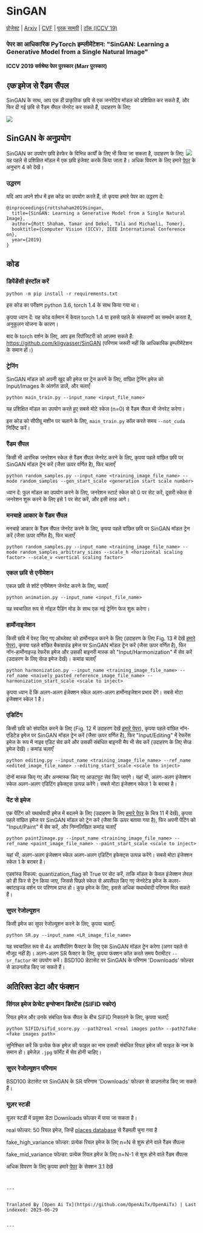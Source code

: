 # SinGAN

[प्रोजेक्ट](https://tamarott.github.io/SinGAN.htm) | [Arxiv](https://arxiv.org/pdf/1905.01164.pdf) | [CVF](http://openaccess.thecvf.com/content_ICCV_2019/papers/Shaham_SinGAN_Learning_a_Generative_Model_From_a_Single_Natural_Image_ICCV_2019_paper.pdf) | [पूरक सामग्री](https://openaccess.thecvf.com/content_ICCV_2019/supplemental/Shaham_SinGAN_Learning_a_ICCV_2019_supplemental.pdf) | [टॉक (ICCV`19)](https://youtu.be/mdAcPe74tZI?t=3191) 
### पेपर का आधिकारिक PyTorch इम्प्लीमेंटेशन: "SinGAN: Learning a Generative Model from a Single Natural Image"
#### ICCV 2019 सर्वश्रेष्ठ पेपर पुरस्कार (Marr पुरस्कार)


## *एक* इमेज से रैंडम सैंपल
SinGAN के साथ, आप एक ही प्राकृतिक छवि से एक जनरेटिव मॉडल को प्रशिक्षित कर सकते हैं, और फिर दी गई छवि से रैंडम सैंपल जेनरेट कर सकते हैं, उदाहरण के लिए:

![](https://raw.githubusercontent.com/tamarott/SinGAN/master/imgs/teaser.PNG)


## SinGAN के अनुप्रयोग
SinGAN का उपयोग छवि हेरफेर के विभिन्न कार्यों के लिए भी किया जा सकता है, उदाहरण के लिए:
 ![](https://raw.githubusercontent.com/tamarott/SinGAN/master/imgs/manipulation.PNG)
यह पहले से प्रशिक्षित मॉडल में एक छवि इंजेक्ट करके किया जाता है। अधिक विवरण के लिए हमारे [पेपर](https://arxiv.org/pdf/1905.01164.pdf) के अनुभाग 4 को देखें।


### उद्धरण
यदि आप अपने शोध में इस कोड का उपयोग करते हैं, तो कृपया हमारे पेपर का उद्धरण दें:

```
@inproceedings{rottshaham2019singan,
  title={SinGAN: Learning a Generative Model from a Single Natural Image},
  author={Rott Shaham, Tamar and Dekel, Tali and Michaeli, Tomer},
  booktitle={Computer Vision (ICCV), IEEE International Conference on},
  year={2019}
}
```

## कोड

### डिपेंडेंसी इंस्टॉल करें

```
python -m pip install -r requirements.txt
```

इस कोड का परीक्षण python 3.6, torch 1.4 के साथ किया गया था।

कृपया ध्यान दें: यह कोड वर्तमान में केवल torch 1.4 या इससे पहले के संस्करणों का समर्थन करता है, अनुकूलन योजना के कारण।

बाद के torch वर्शन के लिए, आप इस रिपॉजिटरी को आज़मा सकते हैं: https://github.com/kligvasser/SinGAN (परिणाम जरूरी नहीं कि आधिकारिक इम्प्लीमेंटेशन के समान हों।)


###  ट्रेनिंग
SinGAN मॉडल को अपनी खुद की इमेज पर ट्रेन करने के लिए, वांछित ट्रेनिंग इमेज को Input/Images के अंतर्गत डालें, और चलाएँ

```
python main_train.py --input_name <input_file_name>
```

यह प्रशिक्षित मॉडल का उपयोग करते हुए सबसे मोटे स्केल (n=0) से रैंडम सैंपल भी जेनरेट करेगा।

इस कोड को सीपीयू मशीन पर चलाने के लिए, `main_train.py` कॉल करते समय `--not_cuda` निर्दिष्ट करें।

###  रैंडम सैंपल
किसी भी आरंभिक जनरेशन स्केल से रैंडम सैंपल जेनरेट करने के लिए, कृपया पहले वांछित छवि पर SinGAN मॉडल ट्रेन करें (जैसा ऊपर वर्णित है), फिर चलाएँ 

```
python random_samples.py --input_name <training_image_file_name> --mode random_samples --gen_start_scale <generation start scale number>
```

ध्यान दें: फुल मॉडल का उपयोग करने के लिए, जनरेशन स्टार्ट स्केल को 0 पर सेट करें, दूसरी स्केल से जनरेशन शुरू करने के लिए इसे 1 पर सेट करें, और इसी तरह आगे।

###  मनचाहे आकार के रैंडम सैंपल
मनचाहे आकार के रैंडम सैंपल जेनरेट करने के लिए, कृपया पहले वांछित छवि पर SinGAN मॉडल ट्रेन करें (जैसा ऊपर वर्णित है), फिर चलाएँ 

```
python random_samples.py --input_name <training_image_file_name> --mode random_samples_arbitrary_sizes --scale_h <horizontal scaling factor> --scale_v <vertical scaling factor>
```

###  एकल छवि से एनीमेशन

एकल छवि से शॉर्ट एनीमेशन जेनरेट करने के लिए, चलाएँ

```
python animation.py --input_name <input_file_name> 
```

यह स्वचालित रूप से नॉइज़ पैडिंग मोड के साथ एक नई ट्रेनिंग फेज शुरू करेगा।

###  हार्मोनाइजेशन

किसी छवि में पेस्ट किए गए ऑब्जेक्ट को हार्मोनाइज करने के लिए (उदाहरण के लिए Fig. 13 में देखें [हमारे पेपर](https://arxiv.org/pdf/1905.01164.pdf)), कृपया पहले वांछित बैकग्राउंड इमेज पर SinGAN मॉडल ट्रेन करें (जैसा ऊपर वर्णित है), फिर नॉन-हार्मोनाइज्ड रेफरेंस इमेज और उसकी बाइनरी मास्क को "Input/Harmonization" में सेव करें (उदाहरण के लिए सेव्ड इमेज देखें)। कमांड चलाएँ

```
python harmonization.py --input_name <training_image_file_name> --ref_name <naively_pasted_reference_image_file_name> --harmonization_start_scale <scale to inject>

```

कृपया ध्यान दें कि अलग-अलग इंजेक्शन स्केल अलग-अलग हार्मोनाइजेशन प्रभाव देंगे। सबसे मोटा इंजेक्शन स्केल 1 है।

###  एडिटिंग

किसी छवि को संपादित करने के लिए (Fig. 12 में उदाहरण देखें [हमारे पेपर](https://arxiv.org/pdf/1905.01164.pdf)), कृपया पहले वांछित नॉन-एडिटेड इमेज पर SinGAN मॉडल ट्रेन करें (जैसा ऊपर वर्णित है), फिर "Input/Editing" में रेफरेंस इमेज के रूप में नाइव एडिट सेव करें और उसकी संबंधित बाइनरी मैप भी सेव करें (उदाहरण के लिए सेव्ड इमेज देखें)। कमांड चलाएँ

```
python editing.py --input_name <training_image_file_name> --ref_name <edited_image_file_name> --editing_start_scale <scale to inject>
```
दोनों मास्क किए गए और अनमास्क किए गए आउटपुट सेव किए जाएंगे।
यहां भी, अलग-अलग इंजेक्शन स्केल अलग-अलग एडिटिंग इफेक्ट्स उत्पन्न करेंगे। सबसे मोटा इंजेक्शन स्केल 1 के बराबर है।

###  पेंट से इमेज

एक पेंटिंग को यथार्थवादी इमेज में बदलने के लिए (उदाहरण के लिए [हमारे पेपर](https://arxiv.org/pdf/1905.01164.pdf) के चित्र 11 में देखें), कृपया पहले वांछित इमेज पर SinGAN मॉडल को ट्रेन करें (जैसा कि ऊपर बताया गया है), फिर अपनी पेंटिंग को "Input/Paint" में सेव करें, और निम्नलिखित कमांड चलाएँ

```
python paint2image.py --input_name <training_image_file_name> --ref_name <paint_image_file_name> --paint_start_scale <scale to inject>
```
यहां भी, अलग-अलग इंजेक्शन स्केल अलग-अलग एडिटिंग इफेक्ट्स उत्पन्न करेंगे। सबसे मोटा इंजेक्शन स्केल 1 के बराबर है।

एडवांस्ड विकल्प: quantization_flag को True पर सेट करें, ताकि मॉडल के केवल इंजेक्शन लेवल को ही फिर से ट्रेन किया जाए, जिससे पिछले स्केल से अपसैंपल किए गए जेनरेटेड इमेज के कलर-क्वांटाइज्ड वर्शन पर परिणाम प्राप्त हो। कुछ इमेज के लिए, इससे अधिक यथार्थवादी परिणाम मिल सकते हैं।

### सुपर रेजोल्यूशन
किसी इमेज का सुपर रेजोल्यूशन करने के लिए, कृपया चलाएँ:
```
python SR.py --input_name <LR_image_file_name>
```
यह स्वचालित रूप से 4x अपसैंपलिंग फैक्टर के लिए एक SinGAN मॉडल ट्रेन करेगा (अगर पहले से मौजूद नहीं है)।
अलग-अलग SR फैक्टर के लिए, कृपया फंक्शन कॉल करते समय पैरामीटर `--sr_factor` का उपयोग करें।
BSD100 डेटासेट पर SinGAN के परिणाम 'Downloads' फोल्डर से डाउनलोड किए जा सकते हैं।

## अतिरिक्त डेटा और फंक्शन

### सिंगल इमेज फ्रेचेट इन्सेप्शन डिस्टेंस (SIFID स्कोर)
रियल इमेज और उनके संबंधित फेक सैंपल के बीच SIFID निकालने के लिए, कृपया चलाएँ:
```
python SIFID/sifid_score.py --path2real <real images path> --path2fake <fake images path> 
```  
सुनिश्चित करें कि प्रत्येक फेक इमेज की फाइल का नाम उसकी संबंधित रियल इमेज की फाइल के नाम के समान हो। इमेजेज़ `.jpg` फॉर्मेट में सेव होनी चाहिए।

### सुपर रेजोल्यूशन परिणाम
BSD100 डेटासेट पर SinGAN के SR परिणाम 'Downloads' फोल्डर से डाउनलोड किए जा सकते हैं।

### यूज़र स्टडी
यूज़र स्टडी में प्रयुक्त डेटा Downloads फोल्डर में पाया जा सकता है।

real फोल्डर: 50 रियल इमेज, जिन्हें [places database](http://places.csail.mit.edu/) से रैंडमली चुना गया है

fake_high_variance फोल्डर: प्रत्येक रियल इमेज के लिए n=N से शुरू होने वाले रैंडम सैंपल्स

fake_mid_variance फोल्डर: प्रत्येक रियल इमेज के लिए n=N-1 से शुरू होने वाले रैंडम सैंपल्स

अधिक विवरण के लिए कृपया हमारे [पेपर](https://arxiv.org/pdf/1905.01164.pdf) के सेक्शन 3.1 देखें
```

---

Tranlated By [Open Ai Tx](https://github.com/OpenAiTx/OpenAiTx) | Last indexed: 2025-06-29

---